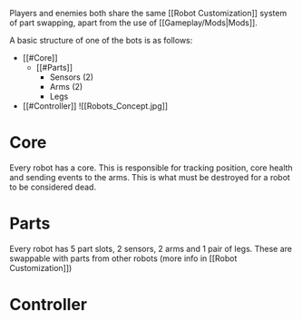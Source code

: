 Players and enemies both share the same [[Robot Customization]] system of part swapping, apart from the use of [[Gameplay/Mods|Mods]].

A basic structure of one of the bots is as follows:
- [[#Core]]
	- [[#Parts]]
		- Sensors (2)
		- Arms (2)
		- Legs
- [[#Controller]]
![[Robots_Concept.jpg]]
# Core
Every robot has a core. This is responsible for tracking position, core health and sending events to the arms. This is what must be destroyed for a robot to be considered dead. 
# Parts
Every robot has 5 part slots, 2 sensors, 2 arms and 1 pair of legs.
These are swappable with parts from other robots (more info in [[Robot Customization]])
# Controller

